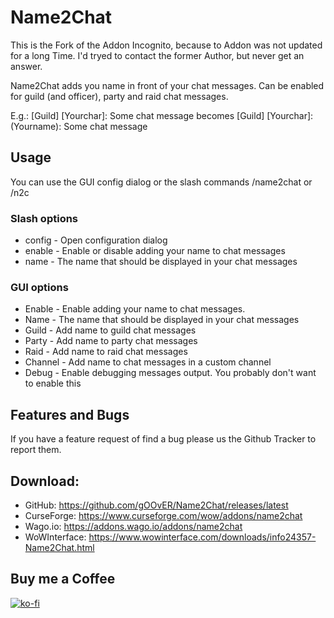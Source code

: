 # Name2Chat

This is the Fork of the Addon Incognito, because to Addon was not updated for a long Time. I'd tryed to contact the former Author, but never get an answer.
 
Name2Chat adds you name in front of your chat messages. Can be enabled for guild (and officer), party and raid chat messages. 
 
E.g.:
[Guild] [Yourchar]: Some chat message
becomes
[Guild] [Yourchar]: (Yourname): Some chat message

## Usage
You can use the GUI config dialog or the slash commands /name2chat or /n2c

### Slash options
 - config - Open configuration dialog
 - enable - Enable or disable adding your name to chat messages
 - name - The name that should be displayed in your chat messages

### GUI options
 - Enable - Enable adding your name to chat messages.
 - Name - The name that should be displayed in your chat messages
 - Guild - Add name to guild chat messages
 - Party - Add name to party chat messages
 - Raid - Add name to raid chat messages
 - Channel - Add name to chat messages in a custom channel
 - Debug - Enable debugging messages output. You probably don't want to enable this

## Features and Bugs
If you have a feature request of find a bug please us the Github Tracker to report them.

## Download:

 - GitHub: https://github.com/gOOvER/Name2Chat/releases/latest
 - CurseForge: https://www.curseforge.com/wow/addons/name2chat 
 - Wago.io: https://addons.wago.io/addons/name2chat
 - WoWInterface: https://www.wowinterface.com/downloads/info24357-Name2Chat.html

## Buy me a Coffee
[![ko-fi](https://ko-fi.com/img/githubbutton_sm.svg)](https://ko-fi.com/B0B351D0Q)
